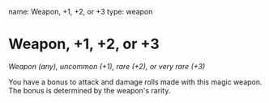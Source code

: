 name: Weapon, +1, +2, or +3
type: weapon

# Weapon, +1, +2, or +3 
_Weapon (any), uncommon (+1), rare (+2), or very rare (+3)_ 

You have a bonus to attack and damage rolls made with this magic weapon. The bonus is determined by the weapon's rarity. 